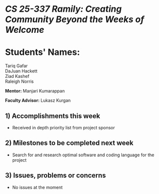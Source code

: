 # *CS 25-337 Ramily: Creating Community Beyond the Weeks of Welcome*

# **Students' Names:**
Tariq Gafar<br />
DaJuan Hackett<br />
Ziad Kashef<br />
Raleigh Norris

**Mentor:**
Manjari Kumarappan

**Faculty Advisor:**
Lukasz Kurgan

## 1) Accomplishments this week ##
   - Received in depth priority list from project sponsor

## 2) Milestones to be completed next week ##
   - Search for and research optimal software and coding language for the project

## 3) Issues, problems or concerns ##
   - No issues at the moment
